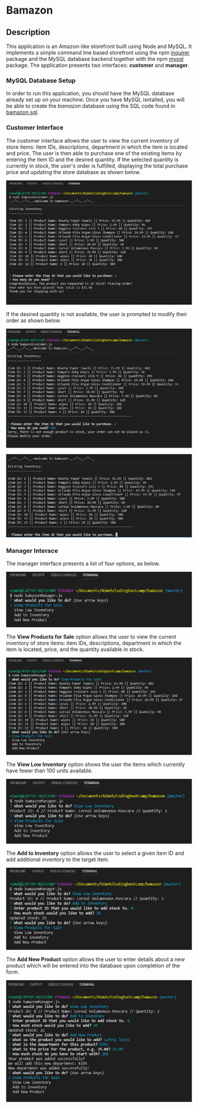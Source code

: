 # Bamazon

## Description

This application is an Amazon-like storefront built using Node and MySQL. It implements a simple command line based storefront using the npm [inquirer](https://www.npmjs.com/package/inquirer) package and the MySQL database backend together with the npm [mysql](https://www.npmjs.com/package/mysql) package. The application presents two interfaces: **customer** and **manager**.

### MySQL Database Setup

In order to run this application, you should have the MySQL database already set up on your machine. Once you have MySQL isntalled, you will be able to create the *bamazon* database using the SQL code found in [bamazon.sql](bamazon.sql).

### Customer Interface

The customer interface allows the user to view the current inventory of store items: item IDs, descriptions, department in which the item is located and price. The user is then able to purchase one of the existing items by entering the item ID and the desired quantity. If the selected quantity is currently in stock, the user's order is fulfilled, displaying the total purchase price and updating the store database as shown below.

![](images/bamazonCustomer_orderingAnItem.png)



 If the desired quantity is not available, the user is prompted to modify their order as shown below.

 ![](images/bamazonCustomer_orderingOutofStockItem(1).png)

 ![](images/bamazonCustomer_orderingOutofStockItem(2).png)





<!-- To run the customer interface please follow the steps below:

	git clone git@github.com:angrbrd/bamazon.git
	cd bamazon
	npm install
	node bamazonCustomer.js -->

### Manager Interace

The manager interface presents a list of four options, as below. 

![](images/bamazonManager_selectAnAction.png)
<!-- 
 ? What would you like to do? (Use arrow keys)
	❯ View Products for Sale 
	  View Low Inventory 
	  Add to Inventory 
	  Add New Product  -->
	  
The **View Products for Sale** option allows the user to view the current inventory of store items: item IDs, descriptions, department in which the item is located, price, and the quantity available in stock.

![](images/bamazonManager_ViewProductsForSale.png)


The **View Low Inventory** option shows the user the items which currently have fewer than 100 units available.

![](images/bamazonManager_VIewLowInventory.png)


The **Add to Inventory** option allows the user to select a given item ID and add additional inventory to the target item.

![](images/bamazonManager_AddToInventory.png)


The **Add New Product** option allows the user to enter details about a new product which will be entered into the database upon completion of the form.

![](images/bamazonManager_AddNewProduct.png)


<!-- To run the manager interface please follow the steps below:

	git clone git@github.com:angrbrd/bamazon.git
	cd bamazon
	npm install
	node bamazonManager.js -->
